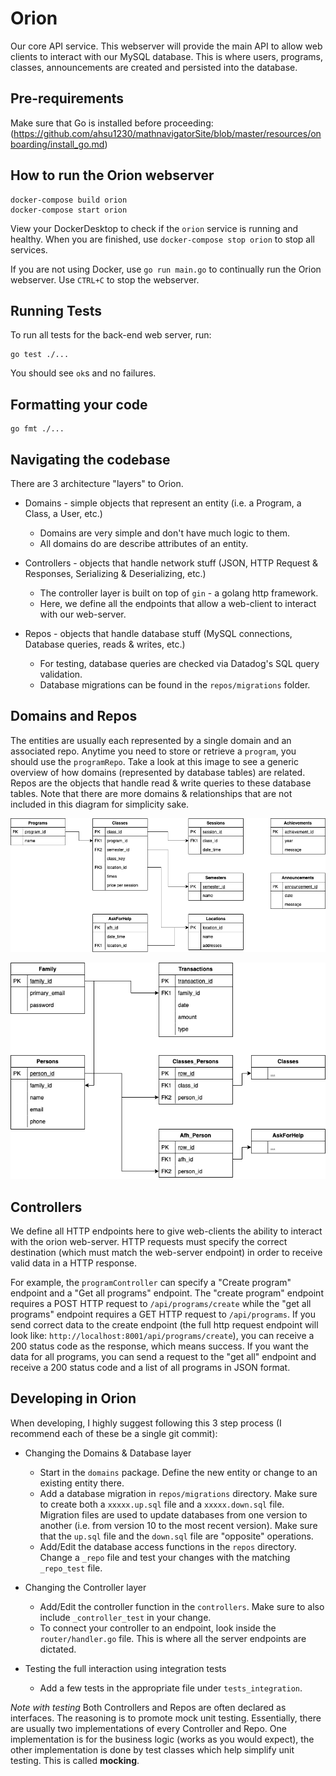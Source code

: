 # Orion

Our core API service. This webserver will provide the main API to allow web clients to interact with our MySQL database. This is where users, programs, classes, announcements are created and persisted into the database.

## Pre-requirements

Make sure that Go is installed before proceeding: (https://github.com/ahsu1230/mathnavigatorSite/blob/master/resources/onboarding/install_go.md)

## How to run the Orion webserver

```unix
docker-compose build orion
docker-compose start orion
```

View your DockerDesktop to check if the `orion` service is running and healthy. When you are finished, use `docker-compose stop orion` to stop all services.

If you are not using Docker, use `go run main.go` to continually run the Orion webserver. Use `CTRL+C` to stop the webserver.

## Running Tests

To run all tests for the back-end web server, run:
```
go test ./...
```
You should see `ok`s and no failures.

## Formatting your code

```
go fmt ./...
```

## Navigating the codebase

There are 3 architecture "layers" to Orion.

- Domains - simple objects that represent an entity (i.e. a Program, a Class, a User, etc.)
  - Domains are very simple and don't have much logic to them.
  - All domains do are describe attributes of an entity.

- Controllers - objects that handle network stuff (JSON, HTTP Request & Responses, Serializing & Deserializing, etc.)
  - The controller layer is built on top of `gin` - a golang http framework.
  - Here, we define all the endpoints that allow a web-client to interact with our web-server.

- Repos - objects that handle database stuff (MySQL connections, Database queries, reads & writes, etc.)
  - For testing, database queries are checked via Datadog's SQL query validation.
  - Database migrations can be found in the `repos/migrations` folder.

## Domains and Repos

The entities are usually each represented by a single domain and an associated repo. Anytime you need to store or retrieve a `program`, you should use the `programRepo`. Take a look at this image to see a generic overview of how domains (represented by database tables) are related. Repos are the objects that handle read & write queries to these database tables. Note that there are more domains & relationships that are not included in this diagram for simplicity sake.

![DIAGRAM_DOMAIN_REPO](../onboarding/images/diagram_programs_classes.png)

![DIAGRAM_DOMAIN_REPO](../onboarding/images/diagram_family_persons.png)

## Controllers

We define all HTTP endpoints here to give web-clients the ability to interact with the orion web-server. HTTP requests must specify the correct destination (which must match the web-server endpoint) in order to receive valid data in a HTTP response. 

For example, the `programController` can specify a "Create program" endpoint and a "Get all programs" endpoint. The "create program" endpoint requires a POST HTTP request to `/api/programs/create` while the "get all programs" endpoint requires a GET HTTP request to `/api/programs`. If you send correct data to the create endpoint (the full http request endpoint will look like: `http://localhost:8001/api/programs/create`), you can receive a 200 status code as the response, which means success. If you want the data for all programs, you can send a request to the "get all" endpoint and receive a 200 status code and a list of all programs in JSON format.

## Developing in Orion

When developing, I highly suggest following this 3 step process (I recommend each of these be a single git commit): 

- Changing the Domains & Database layer
  - Start in the `domains` package. Define the new entity or change to an existing entity there.
  - Add a database migration in `repos/migrations` directory. Make sure to create both a `xxxxx.up.sql` file and a `xxxxx.down.sql` file. Migration files are used to update databases from one version to another (i.e. from version 10 to the most recent version). Make sure that the `up.sql` file and the `down.sql` file are "opposite" operations.
  - Add/Edit the database access functions in the `repos` directory. Change a `_repo` file and test your changes with the matching `_repo_test` file.

- Changing the Controller layer
  - Add/Edit the controller function in the `controllers`. Make sure to also include `_controller_test` in your change.
  - To connect your controller to an endpoint, look inside the `router/handler.go` file. This is where all the server endpoints are dictated.

- Testing the full interaction using integration tests
  - Add a few tests in the appropriate file under `tests_integration`.

*Note with testing* Both Controllers and Repos are often declared as interfaces. The reasoning is to promote mock unit testing. Essentially, there are usually two implementations of every Controller and Repo. One implementation is for the business logic (works as you would expect), the other implementation is done by test classes which help simplify unit testing. This is called **mocking**.
